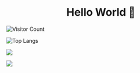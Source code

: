 <h1 align="center"> Hello World 👋 </h1>


![Visitor Count](https://profile-counter.glitch.me/ljxi/count.svg)


![Top Langs](https://github-readme-stats.vercel.app/api/top-langs/?username=ljxi&layout=compact&theme=tokyonight)


![](https://github-readme-stats.vercel.app/api?username=ljxi&show_icons=true&theme=transparent)


![](https://github-readme-activity-graph.cyclic.app/graph?username=ljxi&theme=dracula)
